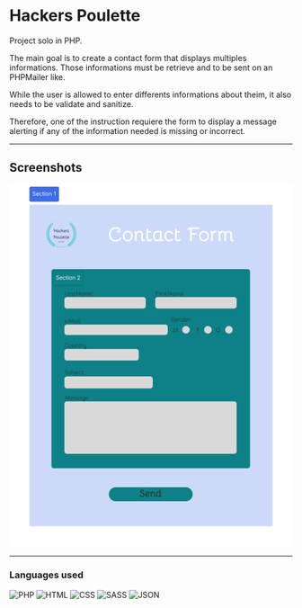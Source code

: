 # Hackers Poulette

Project solo in PHP.

The main goal is to create a contact form that displays multiples informations. Those informations must be retrieve and to be sent on an PHPMailer like.

While the user is allowed to enter differents informations about theim, it also needs to be validate and sanitize.

Therefore, one of the instruction requiere the form to display a message alerting if any of the information needed is missing or incorrect.

----

## Screenshots

![./assets/images/mockup.png](https://raw.githubusercontent.com/RosaBld/hackers-poulette/main/assets/images/mockUp.png)

---

### Languages used

![PHP](https://img.shields.io/badge/PHP-777BB4?style=for-the-badge&logo=php&logoColor=white)
![HTML](https://img.shields.io/badge/HTML5-E34F26?style=for-the-badge&logo=html5&logoColor=white)
![CSS](https://img.shields.io/badge/CSS3-1572B6?style=for-the-badge&logo=css3&logoColor=white)
![SASS](https://img.shields.io/badge/Sass-CC6699?style=for-the-badge&logo=sass&logoColor=white)
![JSON](https://img.shields.io/badge/json-5E5C5C?style=for-the-badge&logo=json&logoColor=white)
